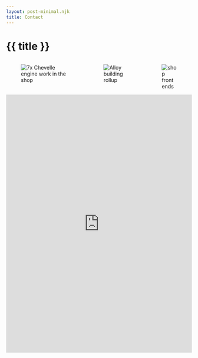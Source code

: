 ```yaml
---
layout: post-minimal.njk
title: Contact
---
```


# {{ title }}
<div class="columns">
    <div class="column">
        <figure>
            <img src="{{ rootPath }}_images/7x_Chevelle_engine_shop.jpg" alt="7x Chevelle engine work in the shop">
        </figure>
    </div>
    <div class="column">
        <figure>
            <img src="{{ rootPath }}_images/Alloy_building_rollup.jpg" alt="Alloy building rollup">
        </figure>
    </div>
    <div class="column">
        <figure>
            <img src="{{ rootPath }}_images/shop_front_ends.jpg" alt="shop front ends">
        </figure>
    </div>
</div>

<!-- Your content -->
<iframe src="https://app.shopmonkey.io/quote-request/028a78c54fda5e7ae2570db0fb187cd5?noExternalScripts=1" width="100%" height="700" frameborder="0"></iframe>
  